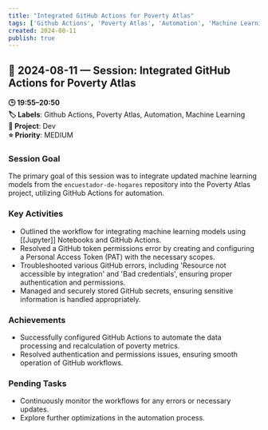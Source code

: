 ```yaml
---
title: "Integrated GitHub Actions for Poverty Atlas"
tags: ['Github Actions', 'Poverty Atlas', 'Automation', 'Machine Learning']
created: 2024-08-11
publish: true
---
```


## 📅 2024-08-11 — Session: Integrated GitHub Actions for Poverty Atlas

**🕒 19:55–20:50**  
**🏷️ Labels**: Github Actions, Poverty Atlas, Automation, Machine Learning  
**📂 Project**: Dev  
**⭐ Priority**: MEDIUM  


### Session Goal
The primary goal of this session was to integrate updated machine learning models from the `encuestador-de-hogares` repository into the Poverty Atlas project, utilizing GitHub Actions for automation.

### Key Activities
- Outlined the workflow for integrating machine learning models using [[Jupyter]] Notebooks and GitHub Actions.
- Resolved a GitHub token permissions error by creating and configuring a Personal Access Token (PAT) with the necessary scopes.
- Troubleshooted various GitHub errors, including 'Resource not accessible by integration' and 'Bad credentials', ensuring proper authentication and permissions.
- Managed and securely stored GitHub secrets, ensuring sensitive information is handled appropriately.

### Achievements
- Successfully configured GitHub Actions to automate the data processing and recalculation of poverty metrics.
- Resolved authentication and permissions issues, ensuring smooth operation of GitHub workflows.

### Pending Tasks
- Continuously monitor the workflows for any errors or necessary updates.
- Explore further optimizations in the automation process.
